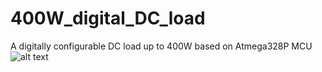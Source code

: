 # 400W_digital_DC_load
A digitally configurable DC load up to 400W based on Atmega328P MCU
![alt text](https://github.com/bryanthehacker/400W_digital_DC_load/blob/main/pcb.png)
